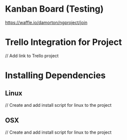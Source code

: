 # Kanban Board (Testing)
https://waffle.io/damorton/ngproject/join

# Trello Integration for Project
// Add link to Trello project

# Installing Dependencies

## Linux

// Create and add install script for linux to the project

## OSX

// Create and add install script for linux to the project


